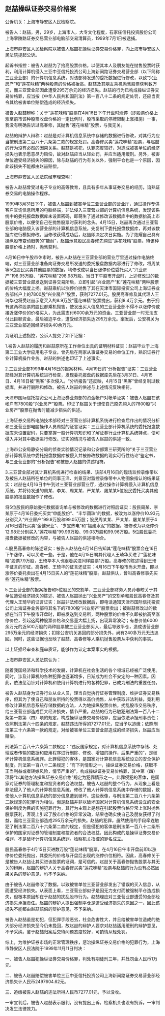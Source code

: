 ## 赵喆操纵证券交易价格案

公诉机关：上海市静安区人民检察院。

被告人：赵喆，男，29岁，上海市人，大专文化程度，石家庄信托投资股份公司上海零陵路证券交易营业部电脑部交易清算员，1999年7月1日被逮捕。

上海市静安区人民检察院以被告人赵喆犯操纵证券交易价格罪，向上海市静安区人民法院提起公诉。

起诉书指控：被告人赵喆为了抬高股票价格，以便其本人及朋友能在抛售股票时获利，利用计算机侵入三亚中亚信托投资公司上海新闸路证券交易营业部（以下简称三亚营业部）的计算机信息系统，对该部待发送的委托数据进行修改，以致“兴业房产”和“莲花味精”两种股票的价格被抬高。赵喆及其朋友乘机抛售股票获利数万元，而三亚营业部因此遭受295万余元的经济损失。赵喆的行为已构成操纵证券交易价格罪，应当按《中华人民共和国刑法》第一百八十二条的规定处罚，还应当责令其给被害单位赔偿造成的经济损失。

被告人赵喆辩称：关于“莲花味精”股票在4月16日下午开盘时涨停（即股票价格上涨至前市该种股票收盘价格的一定比例时，股市采取的停牌限制上涨措施）一事，我没有明确告诉过高春修，其抛售“莲花味精”股票，与我无关。

赵喆的辩护人辩称：赵喆是对计算机信息系统中存储的数据进行修改，对其行为应当按刑法第二百八十六条第二款的规定处罚。高春修买卖“莲花味精”股票，与赵喆的行为没有必然的因果关系。赵喆是初犯，认罪态度较好，对造成被害单位的经济损失也表示愿意尽力赔偿，故对赵喆应当从轻处罚，并应当适用缓刑。另外，被害单位遭受经济损失的原因，除与赵喆的行为有关以外，强制平仓也是一个原因，因此该损失不能都由赵喆赔偿。

上海市静安区人民法院经审理查明：

被告人赵喆曾受过电子专业的高等教育，且具有多年从事证券交易的经历，谙熟证券交易的电脑操作程序。

1999年3月31日下午，被告人赵喆到被害单位三亚营业部的营业厅，通过操作专供客户查询信息所用的电脑终端，非法侵入三亚营业部的计算机信息系统，发现该系统中的委托报盘数据库未设置密码，即萌生了通过修改该数据库中的数据抬高上市股票价格，以便使自己在抛售股票时获利的念头。4月15日，赵喆再次通过三亚营业部的电脑侵入该营业部的计算机信息系统，先复制下委托报盘数据库，再对该数据库进行模拟修改。当修改获得成功后，赵喆即决定次日实施。为了炫耀自己具有操纵股市变动趋势的“能耐”，赵喆示意股民高春修先购进“莲花味精”股票，待该种股票价格上扬时，抛售获利。

4月16日中午股市休市时，被告人赵喆在三亚营业部的营业厅里通过操作电脑终端，对三亚营业部准备向证券交易所发送的委托报盘数据内容进行了修改，将周某等5位股民买卖其他股票的数据，均修改成以当日涨停价位委托买入“兴业房产”198.95万股、“莲花味精”298.98万股。当日下午股市开盘时，上述修改过的数据被三亚营业部发送到证券交易所后，立即引起“兴业房产”和“莲花味精”两种股票的价格大幅度上扬。赵喆乘机以涨停价抛售了其在天津市国际投资公司上海证券业务部帐户上的7800股“兴业房产”股票，获利7277.01元。股民高春修及其代理人王琦华也将受赵喆示意买入的8.9万股“莲花味精”股票抛出，获利8.4万余元。由于拥有这两种股票的股民都乘机抛售，使发出买入信息的三亚营业部不得不以涨停价或接近涨停价的价格买入，为此需支付6000余万元的资金。三亚营业部一时无法支付此巨额资金，最后被迫平仓，遭受经济损失达295万余元。案发后，公安机关为三亚营业部追回经济损失40余万元。

为证明上述指控，公诉人提交了如下证据：

1.被告人赵喆的履历和赵喆原所在工作单位出具的证明材料证实：赵喆毕业于上海第二工业大学应用电子专业，曾先后在两家从事证券交易的单位工作，熟识证券行业计算机操作业务。赵喆的供述也印证了上述事实。

2.三亚营业部1999年4月16日的报案材料、4月19日的“分析报告”证实：三亚营业部经对其计算机系统进行检查，发现委托报盘的数据库先后在3月31日、4月15日、4月16日被“黑客”多次侵入。“分析报告”还反映，4月15日“黑客”曾经复制过数据库，并进行删除和修改。被告人赵喆的供述与上述情况反映相符。

天津市国际信托投资公司上海证券业务部的资金帐户对帐单证实：被告人赵喆在该帐户有7800股“兴业房产”股票。印证了赵喆关于想使自己原先购入的7800股“兴业房产”股票在抛售时能减少损失的供述。

上海证券交易所电脑技术部经对三亚营业部计算机系统进行检查后作出的情况分析和三亚营业部电脑操作人员周斌的证言证实：三亚营业部计算机系统的委托报盘数据库未设置密码，只要掌握一般计算机知识和了解证券行业计算机系统特点，便可侵入并对其中数据进行修改。证实的情况与被告人赵喆的供述一致。

上海市公安局静安分局的侦查实验情况记录和公安部第三研究所的“关于三亚营业部计算机系统中委托报盘数据库被侵入并被修改数据的现实可行性结论”鉴定书，与三亚营业部的“分析报告”和被告人赵喆的供述相符。

3.三亚营业部对其计算机系统进行检查的结果、该部4月16日的现场监控录像带以及被告人赵喆所在单位的同事王洋、刘景亚对监控录像带中人物图象指认的结果证实：赵喆在4月16日中午到过三亚营业部营业厅，通过操作计算机侵入计算机信息系统，并将待发送的周某、李某、周某某、严某某、屠某某5位股民委托买卖其他股票的报盘数据作了修改。

将5位股民的原始委托数据查询单与被修改的数据进行对照后证实：股民周某、李某原于4月16日委托买卖“申能股份”、“丰华圆珠”的数据，被改为以涨停价10.93元分别买入“兴业房产”99.9万股和99.05万股；股民周某某、严某某、屠某某原于4月16日委托买卖“金健米业”、“岁宝热电”和“福建水泥”的数据，被修改为以涨停价12.98元分别买入“莲花味精”99.99万股、99.03万股和99.96万股。5位股民委托报盘数据被修改的内容，与被告人赵喆的供述相吻合。

4.股民高春修的陈述证实：被告人赵喆在4月14日告知其“莲花味精”股票会在16日下午涨停，可以买进一些。于是，他在4月15日嘱其代理人王琦华买进了“莲花味精”股票7.9万股，王琦华本人也跟着买进同样股票1万股。高春修的陈述得到王琦华证言的印证。高春修、王琦华的证言还证实：4月16日下午股市尚未开盘，即以涨停价委托卖出在4月15日买人的“莲花味精”股票。赵喆供认，曾叫高春修事先买些“莲花味精”股票。

5.三亚营业部的报案报告和5位股民的交割单、三亚营业部财务人员孙春皎关于其单位遭受经济损失的陈述、被告人赵喆抛出“兴业房产”的交割单和股民高春修及其代理人王琦华的证言证实：赵喆非法修改数据后，即电话通知天津市国际信托投资公司上海证券业务部将其名下的7800股“兴业房产”股票卖出；被赵喆修改过的数据在当日下午股市开盘时，即被发送到交易所，两种股票的价格不久即被抬高至涨停价位，引起这两种股票价格和交易量大幅上扬，出现异常波动；有总价值6000余万元的近500万股的两种股票被三亚营业部买入，最后导致平仓，造成该营业部295万余元的经济损失；扣除公安机关追回的部分损失外，尚有240多万元无法追回。同时，这些证据也反映了赵喆、高春修等人乘机抛售股票从中获利的事实。

以上证据经审查和庭审质证，能够作为认定本案事实的根据。

上海市静安区人民法院认为：

随着我国经济和科学技术的发展，计算机在社会生活的各个领域已经被广泛使用。同时，涉及计算机的各种犯罪也逐渐增多，日渐成为社会不安定的一种因素。因此，依法惩治针对计算机和使用计算机进行的各种犯罪，已成为刑法的重要任务。

被告人赵喆身为证券行业从业人员，理当自觉执行证券管理制度、维护证券交易秩序，但其为了使自己和朋友所持的股票得以高价抛售，从中获取非法利益，竟利用修改计算机信息系统存储数据的方法，人为地操纵股票价格，扰乱股市交易秩序，给三亚营业部造成巨大经济损失，情节严重。赵喆的行为已触犯刑法第一百八十二条第一款第（四）项的规定，构成操纵证券交易价格罪，应当依法承担刑事责任；依照刑法第六十四条的规定，赵喆违法所得的7277.01元，应当予以追缴；依照刑法第三十六条第一款的规定，对给被害单位三亚营业部造成的经济损失，赵喆应当赔偿。

刑法第二百八十六条第二款规定：“违反国家规定，对计算机信息系统中存储、处理或者传输的数据和应用程序进行删除、修改、增加的操作，后果严重的”，是破坏计算机信息系统罪。此罪侵犯的客体，是国家对计算机信息系统设立的安全保护制度。刑法第一百八十二条规定：“有下列情形之一，操纵证券交易价格，获取不正当利益或者转嫁风险，情节严重的”，构成操纵证券交易价格罪，其中第（四）项将“以其他方法操纵证券交易价格”规定为犯罪情形之一。此罪侵犯的客体，是国家对证券的管理制度和投资者的合法权益。被告人赵喆的整个行为，从现象上看是非法侵入了他人的计算机信息系统，修改了他人计算机信息系统中存储的数据，致使他人计算机信息系统的部分信息遭到破坏。这些表像，与刑法第二百八十六条第二款规定的犯罪行为相似。但是赵喆并非以破坏国家对计算机信息系统设立的安全保护制度为目的实施犯罪行为，其行为主观上是想在引起股票价格异常上涨时抛售股票获利，客观上引起了股市价格的异常波动，结果也确实使自己及朋友获得了利益，而给三亚营业部造成295万余元的损失。赵喆的犯罪，虽然使用的手段牵连触犯了刑法第二百八十六条第二款的规定，但是侵犯的客体是刑法第一百八十二条所保护的国家对证券的管理制度和投资者的合法权益，因此构成的是操纵证券交易价格罪，不是破坏计算机信息系统罪。检察机关指控的罪名成立。

股民高春修于4月15日买进数万股“莲花味精”股票，在4月16日午市开盘前即以涨停价位委托抛出，其委托的价格与开盘后出现的涨停价位相符。因此，高春修关于是被告人赵喆让其买进该股票的证词，是可信的。赵喆关于高春修抛售股票与其无关的辩解，赵喆的辩护人关于高春修买卖“莲花味精”股票与赵喆的行为没有必然因果关系的辩护意见，均不予采纳。

由于被告人赵喆修改了数据，以致被害单位三亚营业部发出了错误的买入信息，从而遭受经济损失。从表面上看，三亚营业部似乎是因无力支付而被强制平仓造成损失，但根本原因却在于赵喆的扰乱股市行为。赵喆理应对三亚营业部遭受的全部经济损失承担责任。赵喆的辩护人提出强制平仓是遭受经济损失的原因之一，因此该损失不能都由赵喆赔偿的辩护意见，不予采纳。

被告人赵喆虽是初犯，但犯罪手段恶劣，社会危害性大，并且给被害单位造成的绝大部分经济损失至今仍未挽回，故赵喆的辩护人要求对赵喆适用缓刑的辩护意见，不予采纳。鉴于赵喆归案后交待问题态度较好，可酌情从轻处罚。

综上，为维护证券市场的正常管理秩序，惩治操纵证券交易价格的犯罪行为，上海市静安区人民法院于1999年11月11日判决：

一、被告人赵喆犯操纵证券交易价格罪，判处有期徒刑三年，并处罚金人民币1万元。

二、被告人赵喆赔偿被害单位三亚中亚信托投资公司上海新闸路证券交易营业部经济损失计人民币2497604.62元。

三、追缴被告人赵喆的违法所得人民币7277.01元，予以没收。

一审宣判后，被告人赵喆表示服判，没有提出上诉，检察机关也没有抗诉，一审判决发生法律效力。

